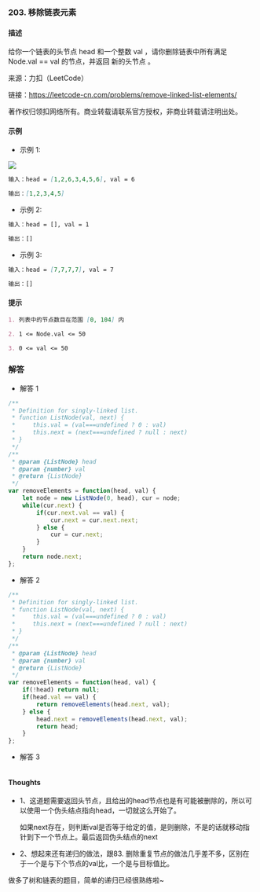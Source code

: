 ### 203. 移除链表元素

#### 描述

给你一个链表的头节点 head 和一个整数 val ，请你删除链表中所有满足 Node.val == val 的节点，并返回 新的头节点 。

来源：力扣（LeetCode）

链接：https://leetcode-cn.com/problems/remove-linked-list-elements/

著作权归领扣网络所有。商业转载请联系官方授权，非商业转载请注明出处。

#### 示例

+ 示例 1:

![](https://assets.leetcode.com/uploads/2021/03/06/removelinked-list.jpg)
```md
输入：head = [1,2,6,3,4,5,6], val = 6

输出：[1,2,3,4,5]
```
+ 示例 2:
```md
输入：head = [], val = 1

输出：[]
```
+ 示例 3:
```md
输入：head = [7,7,7,7], val = 7

输出：[]
```


#### 提示
```md
1. 列表中的节点数目在范围 [0, 104] 内

2. 1 <= Node.val <= 50

3. 0 <= val <= 50
```

### 解答

+ 解答 1
```js
/**
 * Definition for singly-linked list.
 * function ListNode(val, next) {
 *     this.val = (val===undefined ? 0 : val)
 *     this.next = (next===undefined ? null : next)
 * }
 */
/**
 * @param {ListNode} head
 * @param {number} val
 * @return {ListNode}
 */
var removeElements = function(head, val) {
    let node = new ListNode(0, head), cur = node;
    while(cur.next) {
        if(cur.next.val == val) {
            cur.next = cur.next.next;
        } else {
            cur = cur.next;
        }
    }
    return node.next;
};
```

+ 解答 2
```js
/**
 * Definition for singly-linked list.
 * function ListNode(val, next) {
 *     this.val = (val===undefined ? 0 : val)
 *     this.next = (next===undefined ? null : next)
 * }
 */
/**
 * @param {ListNode} head
 * @param {number} val
 * @return {ListNode}
 */
var removeElements = function(head, val) {
    if(!head) return null;
    if(head.val == val) {
        return removeElements(head.next, val);
    } else {
        head.next = removeElements(head.next, val);
        return head;
    }
};
```

+ 解答 3
```js

```

#### Thoughts

+ 1、这道题需要返回头节点，且给出的head节点也是有可能被删除的，所以可以使用一个伪头结点指向head，一切就这么开始了。
  
  如果next存在，则判断val是否等于给定的值，是则删除，不是的话就移动指针到下一个节点上。最后返回伪头结点的next

+ 2、想起来还有递归的做法，跟83. 删除重复节点的做法几乎差不多，区别在于一个是与下个节点的val比，一个是与目标值比。

做多了树和链表的题目，简单的递归已经很熟练啦~